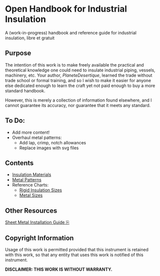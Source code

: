 # Open Handbook for Industrial Insulation

A (work-in-progress) handbook and reference guide for industrial insulation, libre et gratuit

## Purpose

The intention of this work is to make freely available the practical and theoretical knowledge one could need to insulate industrial piping, vessels, machinery, etc. Your author, *PlaneteDesertique*, learned the trade without trade school or formal training, and so I wish to make it easier for anyone else dedicated enough to learn the craft yet not paid enough to buy a more standard handbook.

However, this is merely a collection of information found elsewhere, and I cannot guarantee its accuracy, nor guarantee that it meets any standard.

## To Do:
- Add more content!
- Overhaul metal patterns:
   - Add lap, crimp, notch allowances
   - Replace images with svg files

## Contents

- [Insulation Materials](Insulation_Materials.md)
- [Metal Patterns](Metal_Patterns/Metal_Patterns.md)
- Reference Charts:
   - [Rigid Insulation Sizes](Rigid_Insulation_Size_Charts.md)
   - [Metal Sizes](Metal_Size_Charts.md)

## Other Resources

[Sheet Metal Installation Guide ⎘](https://www.jm.com/content/dam/jm/global/en/industrial-insulation/metal-jacketing/aluminum-roll-jacketing/JM_IND_Metal_Jacketing_Install_Guide.pdf)

## Copyright Information

Usage of this work is permitted provided that this instrument is retained with this work, so that any entity that uses this work is notified of this instrument.

**DISCLAIMER: THIS WORK IS WITHOUT WARRANTY.**
